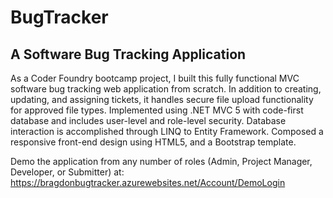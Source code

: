 # BugTracker
## A Software Bug Tracking Application

As a Coder Foundry bootcamp project, I built this fully functional MVC software bug tracking web application from scratch. 
In addition to creating, updating, and assigning tickets, it handles secure file upload functionality for approved file types. 
Implemented using .NET MVC 5 with code-first database and includes user-level and role-level security. 
Database interaction is accomplished through LINQ to Entity Framework. 
Composed a responsive front-end design using HTML5, and a Bootstrap template. 

Demo the application from any number of roles (Admin, Project Manager, Developer, or Submitter) at: https://bragdonbugtracker.azurewebsites.net/Account/DemoLogin
